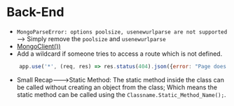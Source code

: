 # Back-End

* `MongoParseError: options poolsize, usenewurlparse are not supported` --> Simply remove the `poolsize` and `usenewurlparse`
* [MongoClient())](https://mongodb.github.io/node-mongodb-native/api-generated/mongoclient.html)
* Add a wildcard if someone tries to access a route which is not defined.
```javascript
    app.use('*', (req, res) => res.status(404).json({error: "Page does not exist."}));
```
* Small Recap--->Static Method: The static method inside the class can be called without creating an object from the class; Which means the static method can be called using the `Classname.Static_Method_Name();`.